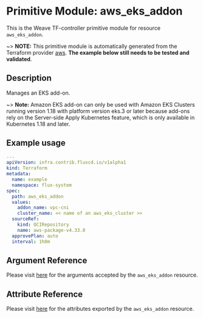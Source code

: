 
# Primitive Module: aws_eks_addon

This is the Weave TF-controller primitive module for resource `aws_eks_addon`.

~> **NOTE:** This primitive module is automatically generated from the Terraform provider [aws](https://registry.terraform.io/providers/hashicorp/aws/latest/docs/resources/eks_addon). **The example below still needs to be tested and validated**.

## Description

Manages an EKS add-on.

~> **Note:** Amazon EKS add-on can only be used with Amazon EKS Clusters
running version 1.18 with platform version eks.3 or later
because add-ons rely on the Server-side Apply Kubernetes feature,
which is only available in Kubernetes 1.18 and later.

## Example usage

```yaml
---
apiVersion: infra.contrib.fluxcd.io/v1alpha1
kind: Terraform
metadata:
  name: example
  namespace: flux-system
spec:
  path: aws_eks_addon
  values:
    addon_name: vpc-cni
    cluster_name: << name of an aws_eks_cluster >>
  sourceRef:
    kind: OCIRepository
    name: aws-package-v4.33.0
  approvePlan: auto
  interval: 1h0m
```

## Argument Reference

Please visit [here](https://registry.terraform.io/providers/hashicorp/aws/4.33.0/docs/resources/eks_addon#argument-reference) for the arguments accepted by the `aws_eks_addon` resource.

## Attribute Reference

Please visit [here](https://registry.terraform.io/providers/hashicorp/aws/4.33.0/docs/resources/eks_addon#attributes-reference) for the attributes exported by the `aws_eks_addon` resource.

